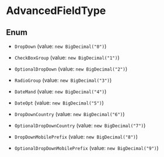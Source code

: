 

# AdvancedFieldType

## Enum


* `DropDown` (value: `new BigDecimal("0")`)

* `CheckBoxGroup` (value: `new BigDecimal("1")`)

* `OptionalDropDown` (value: `new BigDecimal("2")`)

* `RadioGroup` (value: `new BigDecimal("3")`)

* `DateMand` (value: `new BigDecimal("4")`)

* `DateOpt` (value: `new BigDecimal("5")`)

* `DropDownCountry` (value: `new BigDecimal("6")`)

* `OptionalDropDownCountry` (value: `new BigDecimal("7")`)

* `DropDownMobilePrefix` (value: `new BigDecimal("8")`)

* `OptionalDropDownMobilePrefix` (value: `new BigDecimal("9")`)



